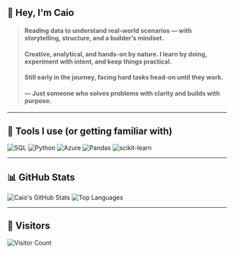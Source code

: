 ## 👋 Hey, I'm Caio

> #### Reading data to understand real-world scenarios — with storytelling, structure, and a builder’s mindset.
> #### Creative, analytical, and hands-on by nature. I learn by doing, experiment with intent, and keep things practical.
> #### Still early in the journey, facing hard tasks head-on until they work.
> #### — Just someone who solves problems with clarity and builds with purpose.

---

## 🔧 Tools I use (or getting familiar with)

![SQL](https://img.shields.io/badge/-SQL-4479A1?style=flat-square&logo=mysql&logoColor=white)
![Python](https://img.shields.io/badge/-Python-3776AB?style=flat-square&logo=python&logoColor=white)
![Azure](https://img.shields.io/badge/-Azure-0078D4?style=flat-square&logo=microsoftazure&logoColor=white)
![Pandas](https://img.shields.io/badge/-Pandas-150458?style=flat-square&logo=pandas&logoColor=white)
![scikit-learn](https://img.shields.io/badge/-Scikit--Learn-F7931E?style=flat-square&logo=scikit-learn&logoColor=white)

---

## 📊 GitHub Stats

![Caio's GitHub Stats](https://github-readme-stats.vercel.app/api?username=blayk11&show_icons=true&theme=radical)
![Top Languages](https://github-readme-stats.vercel.app/api/top-langs/?username=blayk11&layout=compact&theme=radical)

---

## 👀 Visitors

![Visitor Count](https://komarev.com/ghpvc/?username=blayk11&color=blue&style=flat-square)
